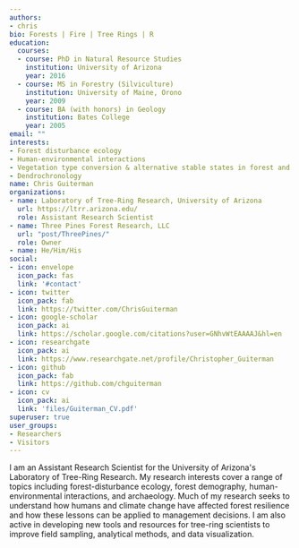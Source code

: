 ```yaml
---
authors:
- chris
bio: Forests | Fire | Tree Rings | R
education:
  courses:
  - course: PhD in Natural Resource Studies
    institution: University of Arizona
    year: 2016
  - course: MS in Forestry (Silviculture)
    institution: University of Maine, Orono
    year: 2009
  - course: BA (with honors) in Geology
    institution: Bates College
    year: 2005
email: ""
interests:
- Forest disturbance ecology
- Human-environmental interactions
- Vegetation type conversion & alternative stable states in forest and shrubland communities
- Dendrochronology
name: Chris Guiterman
organizations:
- name: Laboratory of Tree-Ring Research, University of Arizona
  url: https://ltrr.arizona.edu/
  role: Assistant Research Scientist
- name: Three Pines Forest Research, LLC
  url: "post/ThreePines/"
  role: Owner
- name: He/Him/His
social:
- icon: envelope
  icon_pack: fas
  link: '#contact'
- icon: twitter
  icon_pack: fab
  link: https://twitter.com/ChrisGuiterman
- icon: google-scholar
  icon_pack: ai
  link: https://scholar.google.com/citations?user=GNhvWtEAAAAJ&hl=en
- icon: researchgate
  icon_pack: ai
  link: https://www.researchgate.net/profile/Christopher_Guiterman
- icon: github
  icon_pack: fab
  link: https://github.com/chguiterman
- icon: cv
  icon_pack: ai
  link: 'files/Guiterman_CV.pdf'
superuser: true
user_groups:
- Researchers
- Visitors
---
```

I am an Assistant Research Scientist for the University of Arizona's Laboratory of Tree-Ring Research. My research interests cover a range of topics including forest-disturbance ecology, forest demography, human-environmental interactions, and archaeology. Much of my research seeks to understand how humans and climate change have affected forest resilience and how these lessons can be applied to management decisions. I am also active in developing new tools and resources for tree-ring scientists to improve field sampling, analytical methods, and data visualization. 
